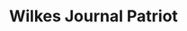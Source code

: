 ---
title: "Wilkes Journal Patriot"
url: /north-wilkesboro/wilkes-journal-patriot/
shop: Zeitungen
---